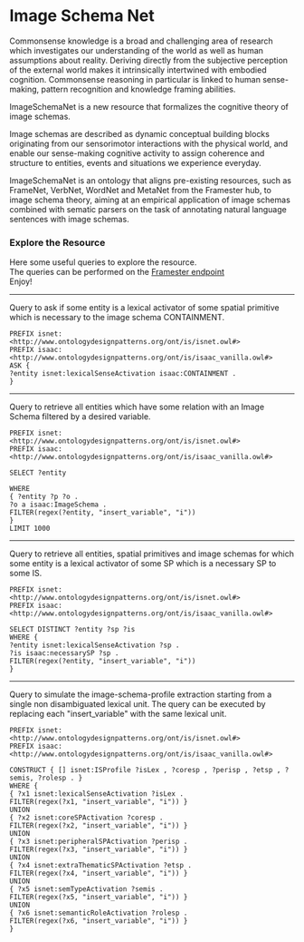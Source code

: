 
# Image Schema Net

Commonsense knowledge is a broad and challenging area of research which investigates our understanding of the world as well as human assumptions about reality.
Deriving directly from the subjective perception of the external world makes it intrinsically intertwined with embodied cognition. 
Commonsense reasoning in particular is linked to human sense-making, pattern recognition and knowledge framing abilities. 

ImageSchemaNet is a new resource that formalizes the cognitive theory of image schemas. 


Image schemas are described as dynamic conceptual building blocks originating from our sensorimotor interactions with the physical world, and enable our sense-making cognitive activity to assign coherence and structure to entities, events and situations we experience everyday.


ImageSchemaNet is an ontology that aligns pre-existing resources, such as FrameNet, VerbNet, WordNet and MetaNet from the Framester hub, to image schema theory, aiming at an empirical application of image schemas combined with sematic parsers on the task of annotating natural language sentences with image schemas.



### Explore the Resource 

Here some useful queries to explore the resource. <br/>
The queries can be performed on the [Framester endpoint](http://etna.istc.cnr.it/framester2/sparql) <br/>
Enjoy! <br/>


---------------------------------------------------------------------------------------------------------------------------------------------------------------

Query to ask if some entity is a lexical activator of some spatial primitive which is necessary to the image schema CONTAINMENT.


```
PREFIX isnet: <http://www.ontologydesignpatterns.org/ont/is/isnet.owl#>
PREFIX isaac: <http://www.ontologydesignpatterns.org/ont/is/isaac_vanilla.owl#>
ASK {
?entity isnet:lexicalSenseActivation isaac:CONTAINMENT .
}

```

---------------------------------------------------------------------------------------------------------------------------------------------------------------


Query to retrieve all entities which have some relation with an Image Schema filtered by a desired variable.


```
PREFIX isnet: <http://www.ontologydesignpatterns.org/ont/is/isnet.owl#>
PREFIX isaac: <http://www.ontologydesignpatterns.org/ont/is/isaac_vanilla.owl#>

SELECT ?entity

WHERE
{ ?entity ?p ?o . 
?o a isaac:ImageSchema .
FILTER(regex(?entity, "insert_variable", "i"))
}
LIMIT 1000

```

---------------------------------------------------------------------------------------------------------------------------------------------------------------


Query to retrieve all entities, spatial primitives and image schemas for which some entity is a lexical activator of some SP which is a necessary SP to some IS.

```
PREFIX isnet: <http://www.ontologydesignpatterns.org/ont/is/isnet.owl#>
PREFIX isaac: <http://www.ontologydesignpatterns.org/ont/is/isaac_vanilla.owl#>

SELECT DISTINCT ?entity ?sp ?is
WHERE {
?entity isnet:lexicalSenseActivation ?sp .
?is isaac:necessarySP ?sp .
FILTER(regex(?entity, "insert_variable", "i"))
}

```

---------------------------------------------------------------------------------------------------------------------------------------------------------------

Query to simulate the image-schema-profile extraction starting from a single non disambiguated lexical unit.
The query can be executed by replacing each "insert_variable" with the same lexical unit.

```
PREFIX isnet: <http://www.ontologydesignpatterns.org/ont/is/isnet.owl#>
PREFIX isaac: <http://www.ontologydesignpatterns.org/ont/is/isaac_vanilla.owl#>

CONSTRUCT { [] isnet:ISProfile ?isLex , ?coresp , ?perisp , ?etsp , ?semis, ?rolesp . }
WHERE {
{ ?x1 isnet:lexicalSenseActivation ?isLex .
FILTER(regex(?x1, "insert_variable", "i")) }
UNION
{ ?x2 isnet:coreSPActivation ?coresp .
FILTER(regex(?x2, "insert_variable", "i")) }
UNION
{ ?x3 isnet:peripheralSPActivation ?perisp .
FILTER(regex(?x3, "insert_variable", "i")) }
UNION
{ ?x4 isnet:extraThematicSPActivation ?etsp .
FILTER(regex(?x4, "insert_variable", "i")) }
UNION
{ ?x5 isnet:semTypeActivation ?semis .
FILTER(regex(?x5, "insert_variable", "i")) }
UNION
{ ?x6 isnet:semanticRoleActivation ?rolesp .
FILTER(regex(?x6, "insert_variable", "i")) }
}

```
